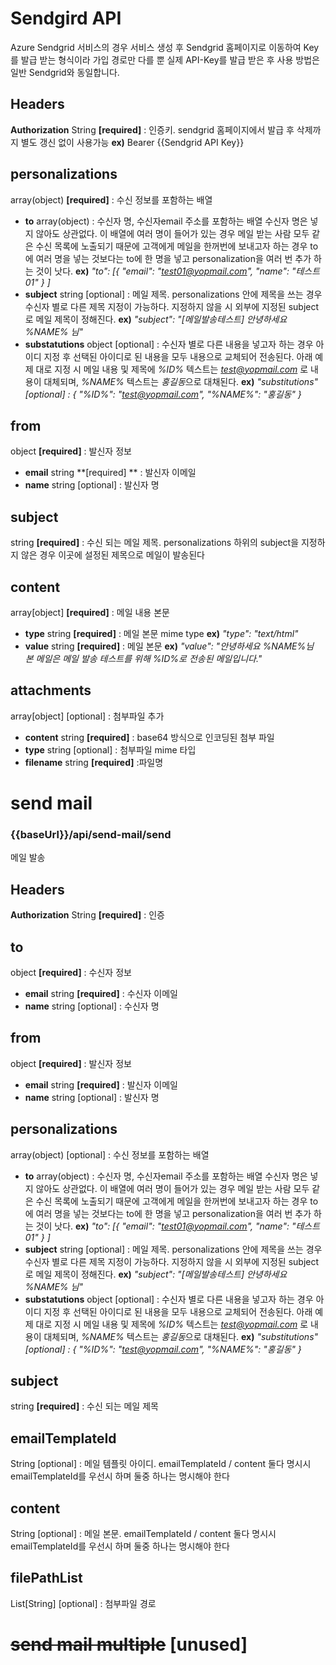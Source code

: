 # Sendgird API 

Azure Sendgrid 서비스의 경우 서비스 생성 후 Sendgrid 홈페이지로 이동하여  Key를 발급 받는 형식이라 가입 경로만 다를 뿐 실제 API-Key를  발급 받은 후 사용 방법은 일반 Sendgrid와 동일합니다.

## Headers
**Authorization** String   **[required]** :  인증키.  sendgrid 홈페이지에서 발급 후 삭제까지 별도 갱신 없이 사용가능
**ex)** Bearer {{Sendgrid API Key}}

##  personalizations
 array(object)  **[required]**  : 수신 정보를 포함하는 배열
 - **to** array(object) : 수신자 명, 수신자email 주소를 포함하는 배열 수신자 명은 넣지 않아도 상관없다. 이 배열에 여러 명이 들어가 있는 경우 메일 받는 사람 모두 같은 수신 목록에 노출되기 때문에 고객에게 메일을 한꺼번에 보내고자 하는 경우 to 에 여러 명을 넣는 것보다는 to에 한 명을 넣고 personalization을 여러 번 추가 하는 것이 낫다.
**ex)**   *"to": [{ "email": "test01@yopmail.com",  "name": "테스트01" } ]*
 - **subject** string [optional] : 메일 제목. personalizations 안에 제목을 쓰는 경우 수신자 별로 다른 제목 지정이 가능하다. 지정하지 않을 시 외부에 지정된 subject로 메일 제목이 정해진다.
 **ex)**  *"subject": "[메일발송테스트] 안녕하세요 %NAME% 님"*
- **substatutions** object [optional]  :  수신자 별로 다른 내용을 넣고자 하는 경우 아이디 지정 후 선택된 아이디로 된 내용을 모두 내용으로 교체되어 전송된다. 아래 예제 대로 지정 시 메일 내용 및 제목에 *%ID%* 텍스트는 *test@yopmail.com* 로 내용이 대체되며, *%NAME%* 텍스트는 *홍길동*으로 대채된다.
 **ex)**  *"substitutions" [optional] : { "%ID%": "test@yopmail.com", "%NAME%": "홍길동" }*

## from 
object **[required]** : 발신자 정보 
 - **email** string **[required] ** : 발신자 이메일
 -  **name** string [optional] : 발신자 명  
 
## subject
string **[required]**  :  수신 되는 메일 제목.  personalizations 하위의 subject을 지정하지 않은 경우 이곳에 설정된 제목으로 메일이 발송된다

## content
array[object] **[required]** : 메일 내용 본문
- **type** string **[required]** : 메일 본문 mime type 
**ex)** *"type": "text/html"*
- **value** string **[required]** : 메일 본문
**ex)**  *"value": "안녕하세요 %NAME%님<br> 본 메일은 메일 발송 테스트를 위해 %ID%로 전송된 메일입니다."*

## attachments
array[object] [optional]  : 첨부파일 추가
- **content** string **[required]** : base64 방식으로 인코딩된 첨부 파일 
- **type** string [optional] : 첨부파일 mime 타입
- **filename** string **[required]** :파일명



# send mail
### {{baseUrl}}/api/send-mail/send
메일 발송
## Headers
**Authorization** String   **[required]** :  인증

## to
object **[required]** : 수신자 정보 
 - **email** string **[required]** : 수신자 이메일
 -  **name** string [optional] : 수신자 명  

## from 
object **[required]** : 발신자 정보
 - **email** string **[required]** : 발신자 이메일
 -  **name** string [optional] : 발신자 명  
 
##  personalizations
 array(object)  [optional]  : 수신 정보를 포함하는 배열
 - **to** array(object) : 수신자 명, 수신자email 주소를 포함하는 배열 수신자 명은 넣지 않아도 상관없다. 이 배열에 여러 명이 들어가 있는 경우 메일 받는 사람 모두 같은 수신 목록에 노출되기 때문에 고객에게 메일을 한꺼번에 보내고자 하는 경우 to 에 여러 명을 넣는 것보다는 to에 한 명을 넣고 personalization을 여러 번 추가 하는 것이 낫다.
**ex)**   *"to": [{ "email": "test01@yopmail.com",  "name": "테스트01" } ]*
 - **subject** string [optional] : 메일 제목. personalizations 안에 제목을 쓰는 경우 수신자 별로 다른 제목 지정이 가능하다. 지정하지 않을 시 외부에 지정된 subject로 메일 제목이 정해진다.
 **ex)**  *"subject": "[메일발송테스트] 안녕하세요 %NAME% 님"*
- **substatutions** object [optional]  :  수신자 별로 다른 내용을 넣고자 하는 경우 아이디 지정 후 선택된 아이디로 된 내용을 모두 내용으로 교체되어 전송된다. 아래 예제 대로 지정 시 메일 내용 및 제목에 *%ID%* 텍스트는 *test@yopmail.com* 로 내용이 대체되며, *%NAME%* 텍스트는 *홍길동*으로 대채된다.
 **ex)**  *"substitutions" [optional] : { "%ID%": "test@yopmail.com", "%NAME%": "홍길동" }*

## subject
string **[required]**  :  수신 되는 메일 제목

## emailTemplateId
String [optional] : 메일 템플릿 아이디. emailTemplateId / content 둘다 명시시 emailTemplateId를 우선시 하며 둘중 하나는 명시해야 한다

## content
String [optional] : 메일 본문. emailTemplateId / content 둘다 명시시 emailTemplateId를 우선시 하며 둘중 하나는 명시해야 한다

## filePathList
List[String] [optional]  : 첨부파일 경로


# ~~send mail multiple~~ [unused]